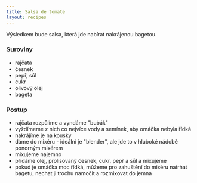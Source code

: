 ```yaml
---
title: Salsa de tomate
layout: recipes
---
```


Výsledkem bude salsa, která jde nabírat nakrájenou bagetou.

### Suroviny
- rajčata
- česnek
- pepř, sůl
- cukr
- olivový olej
- bageta

### Postup

- rajčata rozpůlíme a vyndáme "bubák"
- vyždímeme z nich co nejvíce vody a semínek, aby omáčka nebyla řídká
- nakrájíme je na kousky
- dáme do mixéru - ideální je "blender", ale jde to v hluboké nádobě ponorným mixérem
- mixujeme najemno
- přidáme olej, prolisovaný česnek, cukr, pepř a sůl a mixujeme
- pokud je omáčka moc řídká, můžeme pro zahuštění do mixéru natrhat bagetu, nechat ji trochu namočit a rozmixovat do jemna

